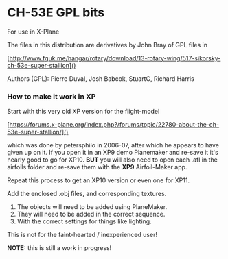 # CH-53E GPL bits
 For use in X-Plane

The files in this distribution are derivatives by John Bray of GPL files in

[http://www.fguk.me/hangar/rotary/download/13-rotary-wing/517-sikorsky-ch-53e-super-stallion]()

Authors (GPL): Pierre Duval, Josh Babcok, StuartC, Richard Harris

### How to make it work in XP

Start with this very old XP version for the flight-model

[https://forums.x-plane.org/index.php?/forums/topic/22780-about-the-ch-53e-super-stallion/]()

which was done by petersphilo in 2006-07, after which he appears to have given up on it. If you open it in an XP9 demo Planemaker and re-save it it's nearly good to go for XP10. **BUT** you will also need to open each .afl in the airfoils folder and re-save them with the **XP9** Airfoil-Maker app.

Repeat this process to get an XP10 version or even one for XP11.

Add the enclosed .obj files, and corresponding textures.

1. The objects will need to be added using PlaneMaker.
1. They will need to be added in the correct sequence.
1. With the correct settings for things like lighting. 

This is not for the faint-hearted / inexperienced user!

**NOTE:** this is still a work in progress!